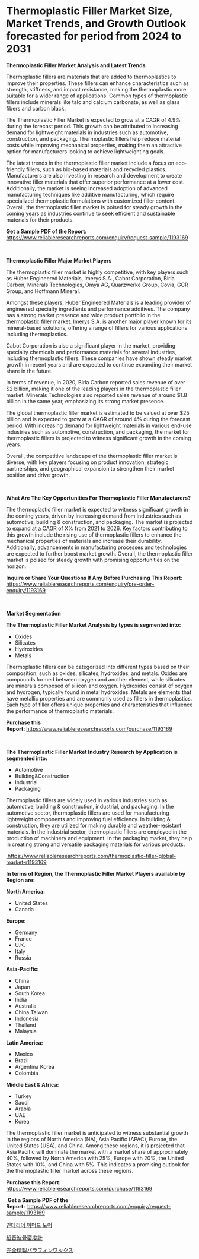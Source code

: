 <p><h1>Thermoplastic Filler Market Size, Market Trends, and Growth Outlook forecasted for period from 2024 to 2031</h1></p><p><strong>Thermoplastic Filler Market Analysis and Latest Trends</strong></p>
<p><p>Thermoplastic fillers are materials that are added to thermoplastics to improve their properties. These fillers can enhance characteristics such as strength, stiffness, and impact resistance, making the thermoplastic more suitable for a wider range of applications. Common types of thermoplastic fillers include minerals like talc and calcium carbonate, as well as glass fibers and carbon black.</p><p>The Thermoplastic Filler Market is expected to grow at a CAGR of 4.9% during the forecast period. This growth can be attributed to increasing demand for lightweight materials in industries such as automotive, construction, and packaging. Thermoplastic fillers help reduce material costs while improving mechanical properties, making them an attractive option for manufacturers looking to achieve lightweighting goals.</p><p>The latest trends in the thermoplastic filler market include a focus on eco-friendly fillers, such as bio-based materials and recycled plastics. Manufacturers are also investing in research and development to create innovative filler materials that offer superior performance at a lower cost. Additionally, the market is seeing increased adoption of advanced manufacturing techniques like additive manufacturing, which require specialized thermoplastic formulations with customized filler content. Overall, the thermoplastic filler market is poised for steady growth in the coming years as industries continue to seek efficient and sustainable materials for their products.</p></p>
<p><strong>Get a Sample PDF of the Report:&nbsp;</strong> <a href="https://www.reliableresearchreports.com/enquiry/request-sample/1193169">https://www.reliableresearchreports.com/enquiry/request-sample/1193169</a></p>
<p>&nbsp;</p>
<p><strong>Thermoplastic Filler Major Market Players</strong></p>
<p><p>The thermoplastic filler market is highly competitive, with key players such as Huber Engineered Materials, Imerys S.A., Cabot Corporation, Birla Carbon, Minerals Technologies, Omya AG, Quarzwerke Group, Covia, GCR Group, and Hoffmann Mineral. </p><p>Amongst these players, Huber Engineered Materials is a leading provider of engineered specialty ingredients and performance additives. The company has a strong market presence and wide product portfolio in the thermoplastic filler market. Imerys S.A. is another major player known for its mineral-based solutions, offering a range of fillers for various applications including thermoplastics. </p><p>Cabot Corporation is also a significant player in the market, providing specialty chemicals and performance materials for several industries, including thermoplastic fillers. These companies have shown steady market growth in recent years and are expected to continue expanding their market share in the future.</p><p>In terms of revenue, in 2020, Birla Carbon reported sales revenue of over $2 billion, making it one of the leading players in the thermoplastic filler market. Minerals Technologies also reported sales revenue of around $1.8 billion in the same year, emphasizing its strong market presence.</p><p>The global thermoplastic filler market is estimated to be valued at over $25 billion and is expected to grow at a CAGR of around 4% during the forecast period. With increasing demand for lightweight materials in various end-use industries such as automotive, construction, and packaging, the market for thermoplastic fillers is projected to witness significant growth in the coming years.</p><p>Overall, the competitive landscape of the thermoplastic filler market is diverse, with key players focusing on product innovation, strategic partnerships, and geographical expansion to strengthen their market position and drive growth.</p></p>
<p>&nbsp;</p>
<p><strong>What Are The Key Opportunities For Thermoplastic Filler Manufacturers?</strong></p>
<p><p>The thermoplastic filler market is expected to witness significant growth in the coming years, driven by increasing demand from industries such as automotive, building & construction, and packaging. The market is projected to expand at a CAGR of X% from 2021 to 2026. Key factors contributing to this growth include the rising use of thermoplastic fillers to enhance the mechanical properties of materials and increase their durability. Additionally, advancements in manufacturing processes and technologies are expected to further boost market growth. Overall, the thermoplastic filler market is poised for steady growth with promising opportunities on the horizon.</p></p>
<p><strong>Inquire or Share Your Questions If Any Before Purchasing This Report:</strong> <a href="https://www.reliableresearchreports.com/enquiry/pre-order-enquiry/1193169">https://www.reliableresearchreports.com/enquiry/pre-order-enquiry/1193169</a></p>
<p>&nbsp;</p>
<p><strong>Market Segmentation</strong></p>
<p><strong>The Thermoplastic Filler Market Analysis by types is segmented into:</strong></p>
<p><ul><li>Oxides</li><li>Silicates</li><li>Hydroxides</li><li>Metals</li></ul></p>
<p><p>Thermoplastic fillers can be categorized into different types based on their composition, such as oxides, silicates, hydroxides, and metals. Oxides are compounds formed between oxygen and another element, while silicates are minerals composed of silicon and oxygen. Hydroxides consist of oxygen and hydrogen, typically found in metal hydroxides. Metals are elements that have metallic properties and are commonly used as fillers in thermoplastics. Each type of filler offers unique properties and characteristics that influence the performance of thermoplastic materials.</p></p>
<p><strong>Purchase this Report:&nbsp;</strong><a href="https://www.reliableresearchreports.com/purchase/1193169">https://www.reliableresearchreports.com/purchase/1193169</a></p>
<p>&nbsp;</p>
<p><strong>The Thermoplastic Filler Market Industry Research by Application is segmented into:</strong></p>
<p><ul><li>Automotive</li><li>Building&Construction</li><li>Industrial</li><li>Packaging</li></ul></p>
<p><p>Thermoplastic fillers are widely used in various industries such as automotive, building & construction, industrial, and packaging. In the automotive sector, thermoplastic fillers are used for manufacturing lightweight components and improving fuel efficiency. In building & construction, they are utilized for making durable and weather-resistant materials. In the industrial sector, thermoplastic fillers are employed in the production of machinery and equipment. In the packaging market, they help in creating strong and versatile packaging materials for various products.</p></p>
<p><a href="https://www.reliableresearchreports.com/thermoplastic-filler-global-market-r1193169">&nbsp;https://www.reliableresearchreports.com/thermoplastic-filler-global-market-r1193169</a></p>
<p><strong>In terms of Region, the Thermoplastic Filler Market Players available by Region are:</strong></p>
<p>
    <p> <strong> North America: </strong>
        <ul>
            <li>United States</li>
            <li>Canada</li>
        </ul>
        </p> 
    <p> <strong> Europe: </strong>
        <ul>
            <li>Germany</li>
            <li>France</li>
            <li>U.K.</li>
            <li>Italy</li>
            <li>Russia</li>
        </ul>
        </p> 
    <p> <strong> Asia-Pacific: </strong>
        <ul>
            <li>China</li>
            <li>Japan</li>
            <li>South Korea</li>
            <li>India</li>
            <li>Australia</li>
            <li>China Taiwan</li>
            <li>Indonesia</li>
            <li>Thailand</li>
            <li>Malaysia</li>
        </ul>
        </p> 
    <p> <strong> Latin America: </strong>
        <ul>
            <li>Mexico</li>
            <li>Brazil</li>
            <li>Argentina Korea</li>
            <li>Colombia</li>
        </ul>
        </p> 
    <p> <strong> Middle East & Africa: </strong>
        <ul>
            <li>Turkey</li>
            <li>Saudi</li>
            <li>Arabia</li>
            <li>UAE</li>
            <li>Korea</li>
        </ul>
    </p>
    </p>
<p><p>The thermoplastic filler market is anticipated to witness substantial growth in the regions of North America (NA), Asia Pacific (APAC), Europe, the United States (USA), and China. Among these regions, it is projected that Asia Pacific will dominate the market with a market share of approximately 40%, followed by North America with 25%, Europe with 20%, the United States with 10%, and China with 5%. This indicates a promising outlook for the thermoplastic filler market across these regions.</p></p>
<p><strong>Purchase this Report: </strong><a href="https://www.reliableresearchreports.com/purchase/1193169">https://www.reliableresearchreports.com/purchase/1193169</a></p>
<p>&nbsp;<strong>Get a Sample PDF of the Report:&nbsp;&nbsp;</strong><a href="https://www.reliableresearchreports.com/enquiry/request-sample/1193169">https://www.reliableresearchreports.com/enquiry/request-sample/1193169</a></p>
<p><strong></strong></p>
<p><p><a href="https://medium.com/@jonatanjast1928/%EB%82%B4%EB%B6%80-%EB%B0%A9%EC%96%B4-%EB%AC%B8-%EC%8B%9C%EC%9E%A5%EC%9D%80-%EC%8B%9C%EC%9E%A5-%EC%A0%90%EC%9C%A0%EC%9C%A8-%EC%8B%9C%EC%9E%A5-%EB%8F%99%ED%96%A5-%EB%B0%8F-%EC%8B%9C%EC%9E%A5-%EC%84%B1%EC%9E%A5%EC%97%90-%EA%B4%80%ED%95%9C-%EC%A0%95%EB%B3%B4%EB%A5%BC-%EC%A0%9C%EA%B3%B5%ED%95%A9%EB%8B%88%EB%8B%A4-f3611463dd1a">인테리어 아머드 도어</a></p><p><a href="https://medium.com/@queenlitle19361/%E8%B6%85%E9%9F%B3%E6%B3%A2%E9%AA%A8%E5%AF%86%E5%BA%A6%E8%A8%88%E5%B8%82%E5%A0%B4%E8%A6%8F%E6%A8%A1-%E5%B8%82%E5%A0%B4%E8%A6%8B%E9%80%9A%E3%81%97%E3%81%A8%E5%B8%82%E5%A0%B4%E4%BA%88%E6%B8%AC-2024%E5%B9%B4%E3%81%8B%E3%82%892031%E5%B9%B4%E3%81%BE%E3%81%A7-d2a179a2c7ac">超音波骨密度計</a></p><p><a href="https://medium.com/@amandasantosxavier51/%E5%AE%8C%E5%85%A8%E7%B2%BE%E8%A3%BD%E3%83%91%E3%83%A9%E3%83%95%E3%82%A3%E3%83%B3%E3%83%AF%E3%83%83%E3%82%AF%E3%82%B9%E5%B8%82%E5%A0%B4%E3%81%AE%E8%A6%8B%E8%A7%A3-%E5%B8%82%E5%A0%B4%E5%8B%95%E5%90%91-%E6%88%90%E9%95%B7-2024%E5%B9%B4%E3%81%8B%E3%82%892031%E5%B9%B4%E3%81%BE%E3%81%A7%E3%81%AE%E4%BA%88%E6%B8%AC-3c25e60454d1">完全精製パラフィンワックス</a></p></p>